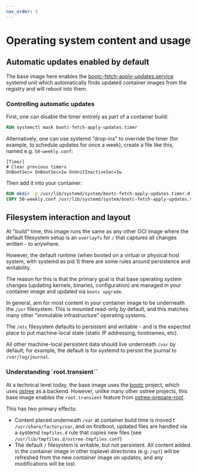 ```yaml
---
nav_order: 3
---
```


# Operating system content and usage

## Automatic updates enabled by default

The base image here enables the
[bootc-fetch-apply-updates.service](https://github.com/containers/bootc/blob/main/manpages-md-extra/bootc-fetch-apply-updates.service.md)
systemd unit which automatically finds updated container images from the
registry and will reboot into them.

### Controlling automatic updates

First, one can disable the timer entirely as part of a container build:

```dockerfile
RUN systemctl mask bootc-fetch-apply-updates.timer
```

Alternatively, one can use systemd "drop-ins" to override the timer
(for example, to schedule updates for once a week), create a file
like this, named e.g. `50-weekly.conf`:

```systemd
[Timer]
# Clear previous timers
OnBootSec= OnBootSec=1w OnUnitInactiveSec=1w
```

Then add it into your container:

```dockerfile
RUN mkdir -p /usr/lib/systemd/system/bootc-fetch-apply-updates.timer.d
COPY 50-weekly.conf /usr/lib/systemd/system/bootc-fetch-apply-updates.timer.d
```

## Filesystem interaction and layout

At "build" time, this image runs the same as any other OCI image where
the default filesystem setup is an `overlayfs` for `/` that captures all
changes written - to anywhere.

However, the default runtime (when booted on a virtual or physical host system,
with systemd as pid 1) there are some rules around persistence and writability.

The reason for this is that the primary goal is that base operating system
changes (updating kernels, binaries, configuration) are managed in your container
image and updated via `bootc upgrade`.

In general, aim for most content in your container image to be underneath
the `/usr` filesystem.  This is mounted read-only by default, and this
matches many other "immutable infrastructure" operating systems.

The `/etc` filesystem defaults to persistent and writable - and is the expected
place to put machine-local state (static IP addressing, hostnames, etc).

All other machine-local persistent data should live underneath `/var` by default;
for example, the default is for systemd to persist the journal to `/var/log/journal`.

### Understanding `root.transient``

At a technical level today, the base image uses the
[bootc](https://github.com/containers/bootc) project, which uses
[ostree](https://github.com/ostreedev/ostree) as a backend. However, unlike many
other ostree projects, this base image enables the `root.transient` feature from
[ostree-prepare-root](https://github.com/ostreedev/ostree/blob/main/man/ostree-prepare-root.xml#L121).

This has two primary effects:

- Content placed underneath `/var` at container build time is moved t
  `/usr/share/factory/var`, and on firstboot, updated files are handled via a
  systemd `tmpfiles.d` rule that copies new files (see
  `/usr/lib/tmpfiles.d/ostree-tmpfiles.conf`)
- The default `/` filesystem is writable, but not persistent. All content added
  in the container image in other toplevel directories (e.g. `/opt`) will be
  refreshed from the new container image on updates, and any modifications will
  be lost.
